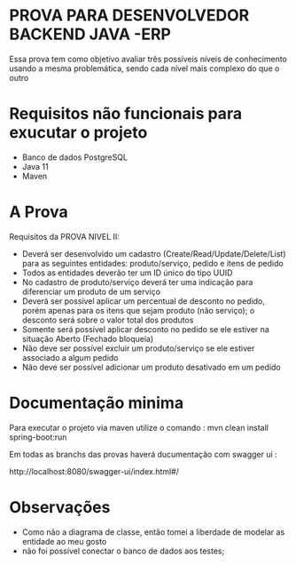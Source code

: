 # PROVA PARA DESENVOLVEDOR BACKEND JAVA -ERP

Essa prova tem  como  objetivo  avaliar três  possíveis  níveis  de  conhecimento usando  a  mesma problemática, sendo cada nível mais complexo do que o outro
# Requisitos não funcionais para exucutar o projeto

 - Banco de dados PostgreSQL
 - Java 11
 - Maven
    
# A Prova

Requisitos da PROVA NIVEL II:

- Deverá ser desenvolvido um cadastro (Create/Read/Update/Delete/List) para as seguintes entidades: produto/serviço, pedido e itens de pedido
- Todos as entidades deverão ter um ID único do tipo UUID
- No cadastro de produto/serviço deverá ter uma indicação para diferenciar um produto de um serviço
- Deverá ser possível aplicar um percentual de desconto no pedido, porém apenas para os itens que sejam produto (não serviço); o desconto será sobre o valor total dos produtos
- Somente será possível aplicar desconto no pedido se ele estiver na situação Aberto (Fechado bloqueia)
- Não deve ser possível excluir um produto/serviço se ele estiver associado a algum pedido
- Não deve ser possível adicionar um produto desativado em um pedido

# Documentação minima

Para executar o projeto via maven utilize o comando : mvn clean install  spring-boot:run

Em todas as branchs das provas haverá  ducumentação com swagger ui :

http://localhost:8080/swagger-ui/index.html#/
# Observações
- Como não a diagrama de classe, então tomei a liberdade de modelar as entidade ao meu gosto 
- não foi possível conectar o banco de dados aos testes;
